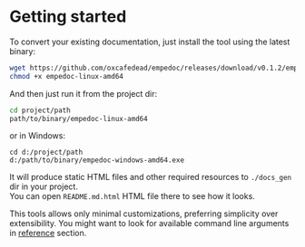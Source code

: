 # Getting started

To convert your existing documentation, just install the tool using the latest binary:

```sh
wget https://github.com/oxcafedead/empedoc/releases/download/v0.1.2/empedoc-linux-amd64
chmod +x empedoc-linux-amd64
```

And then just run it from the project dir:

```sh
cd project/path
path/to/binary/empedoc-linux-amd64
```

or in Windows:
```
cd d:/project/path
d:/path/to/binary/empedoc-windows-amd64.exe
```

It will produce static HTML files and other required resources to `./docs_gen` dir in your project.\
You can open `README.md.html` HTML file there to see how it looks.

This tools allows only minimal customizations, preferring simplicity over extensibility.
You might want to look for available command line arguments in [reference](./reference.md) section.